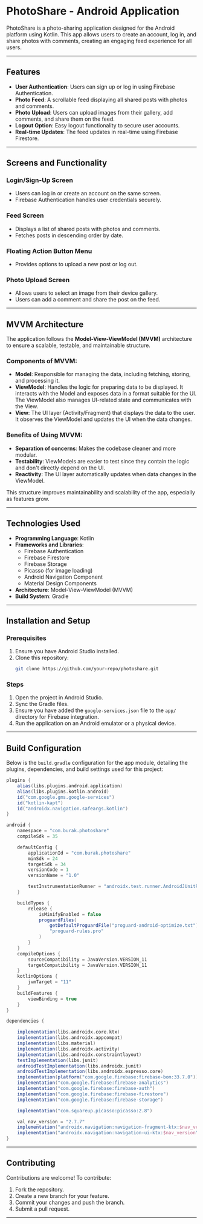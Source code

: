 # PhotoShare - Android Application

PhotoShare is a photo-sharing application designed for the Android platform using Kotlin. This app allows users to create an account, log in, and share photos with comments, creating an engaging feed experience for all users.

---

## Features

- **User Authentication**: Users can sign up or log in using Firebase Authentication.
- **Photo Feed**: A scrollable feed displaying all shared posts with photos and comments.
- **Photo Upload**: Users can upload images from their gallery, add comments, and share them on the feed.
- **Logout Option**: Easy logout functionality to secure user accounts.
- **Real-time Updates**: The feed updates in real-time using Firebase Firestore.

---

## Screens and Functionality

### Login/Sign-Up Screen
- Users can log in or create an account on the same screen.
- Firebase Authentication handles user credentials securely.

### Feed Screen
- Displays a list of shared posts with photos and comments.
- Fetches posts in descending order by date.

### Floating Action Button Menu
- Provides options to upload a new post or log out.

### Photo Upload Screen
- Allows users to select an image from their device gallery.
- Users can add a comment and share the post on the feed.

---

## **MVVM Architecture**

The application follows the **Model-View-ViewModel (MVVM)** architecture to ensure a scalable, testable, and maintainable structure.

### **Components of MVVM:**
- **Model**: Responsible for managing the data, including fetching, storing, and processing it.
- **ViewModel**: Handles the logic for preparing data to be displayed. It interacts with the Model and exposes data in a format suitable for the UI. The ViewModel also manages UI-related state and communicates with the View.
- **View**: The UI layer (Activity/Fragment) that displays the data to the user. It observes the ViewModel and updates the UI when the data changes.

### **Benefits of Using MVVM:**
- **Separation of concerns**: Makes the codebase cleaner and more modular.
- **Testability**: ViewModels are easier to test since they contain the logic and don't directly depend on the UI.
- **Reactivity**: The UI layer automatically updates when data changes in the ViewModel.

This structure improves maintainability and scalability of the app, especially as features grow.

---

## **Technologies Used**

- **Programming Language**: Kotlin
- **Frameworks and Libraries**:
  - Firebase Authentication
  - Firebase Firestore
  - Firebase Storage
  - Picasso (for image loading)
  - Android Navigation Component
  - Material Design Components
- **Architecture**: Model-View-ViewModel (MVVM)
- **Build System**: Gradle

---

## Installation and Setup

### Prerequisites
1. Ensure you have Android Studio installed.
2. Clone this repository:
   ```bash
   git clone https://github.com/your-repo/photoshare.git
   ```

### Steps
1. Open the project in Android Studio.
2. Sync the Gradle files.
3. Ensure you have added the `google-services.json` file to the `app/` directory for Firebase integration.
4. Run the application on an Android emulator or a physical device.

---

## Build Configuration

Below is the `build.gradle` configuration for the app module, detailing the plugins, dependencies, and build settings used for this project:

```gradle
plugins {
    alias(libs.plugins.android.application)
    alias(libs.plugins.kotlin.android)
    id("com.google.gms.google-services")
    id("kotlin-kapt")
    id("androidx.navigation.safeargs.kotlin")
}

android {
    namespace = "com.burak.photoshare"
    compileSdk = 35

    defaultConfig {
        applicationId = "com.burak.photoshare"
        minSdk = 24
        targetSdk = 34
        versionCode = 1
        versionName = "1.0"

        testInstrumentationRunner = "androidx.test.runner.AndroidJUnitRunner"
    }

    buildTypes {
        release {
            isMinifyEnabled = false
            proguardFiles(
                getDefaultProguardFile("proguard-android-optimize.txt"),
                "proguard-rules.pro"
            )
        }
    }
    compileOptions {
        sourceCompatibility = JavaVersion.VERSION_11
        targetCompatibility = JavaVersion.VERSION_11
    }
    kotlinOptions {
        jvmTarget = "11"
    }
    buildFeatures {
        viewBinding = true
    }
}

dependencies {

    implementation(libs.androidx.core.ktx)
    implementation(libs.androidx.appcompat)
    implementation(libs.material)
    implementation(libs.androidx.activity)
    implementation(libs.androidx.constraintlayout)
    testImplementation(libs.junit)
    androidTestImplementation(libs.androidx.junit)
    androidTestImplementation(libs.androidx.espresso.core)
    implementation(platform("com.google.firebase:firebase-bom:33.7.0"))
    implementation("com.google.firebase:firebase-analytics")
    implementation("com.google.firebase:firebase-auth")
    implementation("com.google.firebase:firebase-firestore")
    implementation("com.google.firebase:firebase-storage")

    implementation("com.squareup.picasso:picasso:2.8")

    val nav_version = "2.7.7"
    implementation("androidx.navigation:navigation-fragment-ktx:$nav_version")
    implementation("androidx.navigation:navigation-ui-ktx:$nav_version")
}
```

---

## Contributing

Contributions are welcome! To contribute:
1. Fork the repository.
2. Create a new branch for your feature.
3. Commit your changes and push the branch.
4. Submit a pull request.

---
